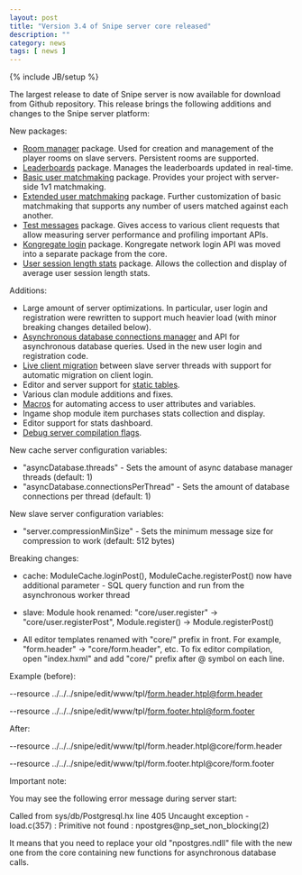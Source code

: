 ```yaml
---
layout: post
title: "Version 3.4 of Snipe server core released"
description: ""
category: news
tags: [ news ]
---
```

{% include JB/setup %}

The largest release to date of Snipe server is now available for download from Github repository. This release brings the following additions and changes to the Snipe server platform:

New packages:

* [Room manager](https://github.com/Mini-IT/SnipeWiki/wiki/RoomPackage) package. Used for creation and management of the player rooms on slave servers. Persistent rooms are supported.
* [Leaderboards](https://github.com/Mini-IT/SnipeWiki/wiki/LeaderboardPackage) package. Manages the leaderboards updated in real-time.
* [Basic user matchmaking](https://github.com/Mini-IT/SnipeWiki/wiki/MatchmakingPackage) package. Provides your project with server-side 1v1 matchmaking.
* [Extended user matchmaking](https://github.com/Mini-IT/SnipeWiki/wiki/MatchmakingExtPackage) package. Further customization of basic matchmaking that supports any number of users matched against each another.
* [Test messages](https://github.com/Mini-IT/SnipeWiki/wiki/TestPackage) package. Gives access to various client requests that allow measuring server performance and profiling important APIs.
* [Kongregate login](https://github.com/Mini-IT/SnipeWiki/wiki/KongregatePackage) package. Kongregate network login API was moved into a separate package from the core.
* [User session length stats](https://github.com/Mini-IT/SnipeWiki/wiki/UserSessionLength) package. Allows the collection and display of average user session length stats.

Additions:

* Large amount of server optimizations. In particular, user login and registration were rewritten to support much heavier load (with minor breaking changes detailed below).
* [Asynchronous database connections manager](https://github.com/Mini-IT/SnipeWiki/wiki/AsyncDatabaseManager) and API for asynchronous database queries. Used in the new user login and registration code.
* [Live client migration](https://github.com/Mini-IT/SnipeWiki/wiki/ClientMigration) between slave server threads with support for automatic migration on client login.
* Editor and server support for [static tables](https://github.com/Mini-IT/SnipeWiki/wiki/TableModule).
* Various clan module additions and fixes.
* [Macros](https://github.com/Mini-IT/SnipeWiki/wiki/Macros) for automating access to user attributes and variables.
* Ingame shop module item purchases stats collection and display.
* Editor support for stats dashboard.
* [Debug server compilation flags](https://github.com/Mini-IT/SnipeWiki/wiki/DebugCompilationFlags).

New cache server configuration variables:

* "asyncDatabase.threads" - Sets the amount of async database manager threads (default: 1)
* "asyncDatabase.connectionsPerThread" - Sets the amount of database connections per thread (default: 1)

New slave server configuration variables:

* "server.compressionMinSize" - Sets the minimum message size for compression to work (default: 512 bytes)

Breaking changes:

* cache: ModuleCache.loginPost(), ModuleCache.registerPost() now have additional parameter - SQL query function and run from the asynchronous worker thread
* slave: Module hook renamed: "core/user.register" -> "core/user.registerPost", Module.register() -> Module.registerPost()

* All editor templates renamed with "core/" prefix in front. For example,
"form.header" -> "core/form.header", etc. To fix editor compilation,
open "index.hxml" and add "core/" prefix after @ symbol on each line.

Example (before):

&#45;&#45;resource ../../../snipe/edit/www/tpl/form.header.htpl@form.header

&#45;&#45;resource ../../../snipe/edit/www/tpl/form.footer.htpl@form.footer

After:

&#45;&#45;resource ../../../snipe/edit/www/tpl/form.header.htpl@core/form.header

&#45;&#45;resource ../../../snipe/edit/www/tpl/form.footer.htpl@core/form.footer


Important note:

You may see the following error message during server start:

Called from sys/db/Postgresql.hx line 405
Uncaught exception - load.c(357) : Primitive not found : npostgres@np_set_non_blocking(2)

It means that you need to replace your old "npostgres.ndll" file with the new one from the core containing new functions for asynchronous database calls.

